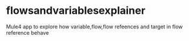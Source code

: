 # flowsandvariablesexplainer
Mule4 app to explore how variable,flow,flow refeences and  target in flow reference behave
